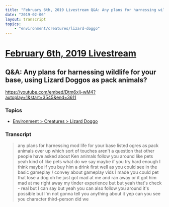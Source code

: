 ```yaml
---
title: "February 6th, 2019 Livestream Q&A: Any plans for harnessing wildlife for your base, using Lizard Doggos as pack animals?"
date: "2019-02-06"
layout: transcript
topics:
    - "environment/creatures/lizard-doggo"
---
```

# [February 6th, 2019 Livestream](../2019-02-06.md)
## Q&A: Any plans for harnessing wildlife for your base, using Lizard Doggos as pack animals?
https://youtube.com/embed/Dtm6xIj-wM4?autoplay=1&start=3545&end=3611

### Topics
* [Environment > Creatures > Lizard Doggo](../topics/environment/creatures/lizard-doggo.md)

### Transcript

> any plans for harnessing mod life for your base listed ogres as pack animals over up which sort of touches aren't a question that other people have asked about Ken animals follow you around like pets yeah kind of like pets what do we say maybe if you try hard enough I think maybe if you buy him a drink first well as you could see in the basic gameplay / convey about gameplay vids I made you could pet that lose a dog oh he just got mad at me and ran away or it got him mad at me right away my tinder experience but but yeah that's check - real but I can say but yeah you can also follow you around it's possible but I'm not gonna tell you anything about it yep can you see you character third-person did we
